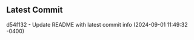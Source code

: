
## Latest Commit
d54f132 - Update README with latest commit info (2024-09-01 11:49:32 -0400) <Yunxi-Zhou>
